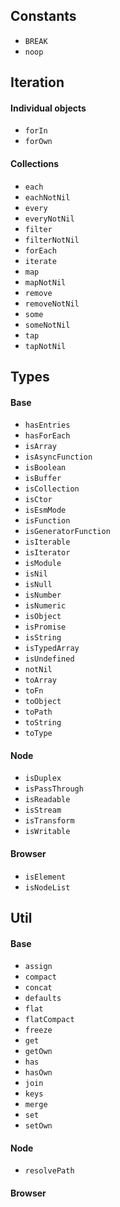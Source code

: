 ## Constants
* `BREAK`
* `noop`

## Iteration
#### Individual objects
* `forIn`
* `forOwn`
#### Collections
* `each`
* `eachNotNil`
* `every`
* `everyNotNil`
* `filter`
* `filterNotNil`
* `forEach`
* `iterate`
* `map`
* `mapNotNil`
* `remove`
* `removeNotNil`
* `some`
* `someNotNil`
* `tap`
* `tapNotNil`

## Types
#### Base
* `hasEntries`
* `hasForEach`
* `isArray`
* `isAsyncFunction`
* `isBoolean`
* `isBuffer`
* `isCollection`
* `isCtor`
* `isEsmMode`
* `isFunction`
* `isGeneratorFunction`
* `isIterable`
* `isIterator`
* `isModule`
* `isNil`
* `isNull`
* `isNumber`
* `isNumeric`
* `isObject`
* `isPromise`
* `isString`
* `isTypedArray`
* `isUndefined`
* `notNil`
* `toArray`
* `toFn`
* `toObject`
* `toPath`
* `toString`
* `toType`
#### Node
* `isDuplex`
* `isPassThrough`
* `isReadable`
* `isStream`
* `isTransform`
* `isWritable`
#### Browser
* `isElement`
* `isNodeList`

## Util
#### Base
* `assign`
* `compact`
* `concat`
* `defaults`
* `flat`
* `flatCompact`
* `freeze`
* `get`
* `getOwn`
* `has`
* `hasOwn`
* `join`
* `keys`
* `merge`
* `set`
* `setOwn`
#### Node
* `resolvePath`
#### Browser

